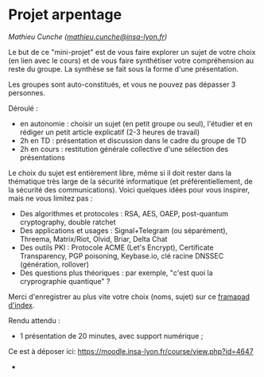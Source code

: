# Projet arpentage

_Mathieu Cunche ([mathieu.cunche@insa-lyon.fr](mailto:mathieu.cunche@insa-lyon.fr))_

Le but de ce "mini-projet" est de vous faire explorer un sujet de votre choix (en lien avec le cours) et de vous faire synthétiser votre compréhension au reste du groupe. 
La synthèse se fait sous la forme d'une présentation. 

Les groupes sont auto-constitués, et vous ne pouvez pas dépasser 3 personnes. 

Déroulé :
* en autonomie : choisir un sujet (en petit groupe ou seul), l'étudier et en rédiger un petit article explicatif (2-3 heures de travail)
* 2h en TD : présentation et discussion dans le cadre du groupe de TD
* 2h en cours : restitution générale collective d'une sélection des présentations


Le choix du sujet est entièrement libre, même si il doit rester dans
la thématique très large de la sécurité informatique (et
préférentiellement, de la sécurité des communications). Voici quelques idées pour vous inspirer, mais ne vous limitez pas : 
* Des algorithmes et protocoles : RSA, AES, OAEP, post-quantum cryptography, double ratchet
* Des applications et usages : Signal+Telegram (ou séparément), Threema, Matrix/Riot, Olvid, Briar, Delta Chat
* Des outils PKI : Protocole ACME (Let's Encrypt), Certificate Transparency, PGP poisoning, Keybase.io, clé racine DNSSEC (génération, rollover)
* Des questions plus théoriques : par exemple, "c'est quoi la cryprographie quantique" ? 

Merci d'enregistrer au plus vite votre choix (noms, sujet) sur ce [framapad d'index](https://semestriel.framapad.org/p/arpentage_csc).

Rendu attendu : 
* 1 présentation de 20 minutes, avec support numérique ;


Ce est à déposer ici: 
https://moodle.insa-lyon.fr/course/view.php?id=4647



-
